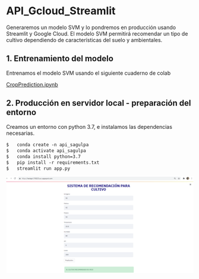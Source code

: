 # API_Gcloud_Streamlit
Generaremos un modelo SVM y lo pondremos en producción usando Streamlit y Google Cloud. El modelo SVM permitirá recomendar un tipo de cultivo dependiendo de características del suelo y ambientales.

##  1. Entrenamiento del modelo
Entrenamos el modelo SVM usando el siguiente cuaderno de colab
    
   [CropPrediction.ipynb](https://github.com/DavidReveloLuna/API_Gcloud_Streamlit/blob/master/CropPrediction.ipynb)

##  2. Producción en servidor local - preparación del entorno

Creamos un entorno con python 3.7, e instalamos las dependencias necesarias.

    $   conda create -n api_sagulpa
    $   conda activate api_sagulpa
    $   conda install python=3.7
    $   pip install -r requirements.txt
    $   streamlit run app.py
    
  ![Screenshot](https://github.com/DavidReveloLuna/API_Gcloud_Streamlit/blob/master/assets/Screenshot.png)
